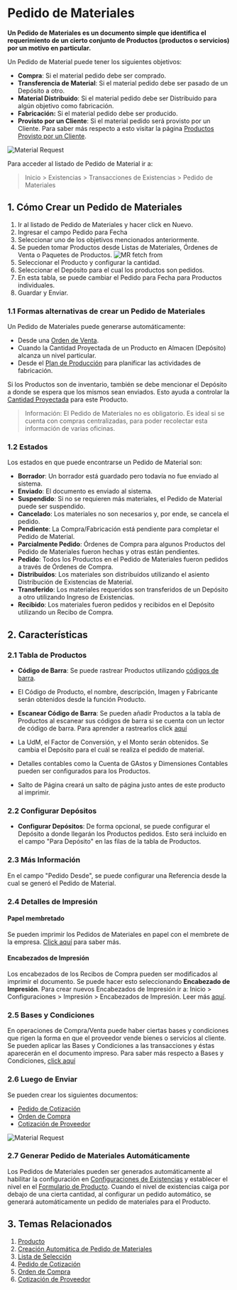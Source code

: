 <!-- add-breadcrumbs -->
# Pedido de Materiales

**Un Pedido de Materiales es un documento simple que identifica el requerimiento de un cierto conjunto de Productos (productos o servicios) por un motivo en particular.**

Un Pedido de Material puede tener los siguientes objetivos:

* **Compra**: Si el material pedido debe ser comprado.
* **Transferencia de Material**: Si el material pedido debe ser pasado de un Depósito a otro. 
* **Material Distribuido**: Si el material pedido debe ser Distribuido para algún objetivo como fabricación.
* **Fabricación:** Si el material pedido debe ser producido.
* **Provisto por un Cliente**: Si el material pedido será provisto por un Cliente. Para saber más respecto a esto visitar la página [Productos Provisto por un Cliente](/docs/user/manual/en/manufacturing/articles/customer-provided-items).

<img class="screenshot" alt="Material Request" src="{{docs_base_url}}/assets/img/buying/material-request-flowchart.png">

Para acceder al listado de Pedido de Material ir a:
> Inicio > Existencias > Transacciones de Existencias > Pedido de Materiales

## 1. Cómo Crear un Pedido de Materiales
1. Ir al listado de Pedido de Materiales y hacer click en Nuevo.
2. Ingresar el campo Pedido para Fecha
3. Seleccionar uno de los objetivos mencionados anteriormente.
4. Se pueden tomar Productos desde Listas de Materiales, Órdenes de Venta o Paquetes de Productos. 
  ![MR fetch from](/docs/assets/img/stock/mr-fetch-from.png)
5. Seleccionar el Producto y configurar la cantidad.
6. Seleccionar el Depósito para el cual los productos son pedidos.
7. En esta tabla, se puede cambiar el Pedido para Fecha para Productos individuales.
8. Guardar y Enviar.

### 1.1 Formas alternativas de crear un Pedido de Materiales
Un Pedido de Materiales puede generarse automáticamente:

* Desde una [Orden de Venta](/docs/user/manual/en/selling/sales-order).
* Cuando la Cantidad Proyectada de un Producto en Almacen (Depósito) alcanza un nivel particular.
* Desde el [Plan de Producción](/docs/user/manual/en/manufacturing/production-plan) para planificar las actividades de fabricación.

Si los Productos son de inventario, también se debe mencionar el Depósito a donde se espera que los mismos sean enviados. Esto ayuda a controlar la [Cantidad Proyectada](/docs/user/manual/en/stock/projected-quantity) para este Producto.

> Información: El Pedido de Materiales no es obligatorio. Es ideal si se cuenta con compras
centralizadas, para poder recolectar esta información de varias oficinas.

### 1.2 Estados

Los estados en que puede encontrarse un Pedido de Material son:

* **Borrador**: Un borrador está guardado pero todavía no fue enviado al sistema.
* **Enviado**: El documento es enviado al sistema.
* **Suspendido**: Si no se requieren más materiales, el Pedido de Material puede ser suspendido. 
* **Cancelado**: Los materiales no son necesarios y, por ende, se cancela el pedido.
* **Pendiente**: La Compra/Fabricación está pendiente para completar el Pedido de Material. 
* **Parcialmente Pedido**: Órdenes de Compra para algunos Productos del Pedido de Materiales fueron hechas y otras están pendientes.
* **Pedido**: Todos los Productos en el Pedido de Materiales fueron pedidos a través de Órdenes de Compra.
* **Distribuídos**: Los materiales son distribuídos utilizando el asiento Distribución de Existencias de Material. 
* **Transferido**: Los materiales requeridos son transferidos de un Depósito a otro utilizando Ingreso de Existencias. 
* **Recibido**: Los materiales fueron pedidos y recibidos en el Depósito utilizando un Recibo de Compra. 

## 2. Características
### 2.1 Tabla de Productos
* **Código de Barra**: Se puede rastrear Productos utilizando [códigos de barra](/docs/user/manual/en/stock/articles/track-items-using-barcode).

* El Código de Producto, el nombre, descripción, Imagen y Fabricante serán obtenidos desde la función Producto.

* **Escanear Código de Barra**: Se pueden añadir Productos a la tabla de Productos al escanear sus códigos de barra si se cuenta con un lector de código de barra. Para aprender a rastrearlos click [aquí](/docs/user/manual/en/stock/articles/track-items-using-barcode)

* La UdM, el Factor de Conversión, y el Monto serán obtenidos. Se cambia el Depósito para el cuál se realiza el pedido de material. 

* Detalles contables como la Cuenta de GAstos y Dimensiones Contables pueden ser configurados para los Productos. 

* Salto de Página creará un salto de página justo antes de este producto al imprimir.

### 2.2 Configurar Depósitos
* **Configurar Depósitos**: De forma opcional, se puede configurar el Depósito a donde llegarán los Productos pedidos. Esto será incluido en el campo "Para Depósito" en las filas de la tabla de Productos. 

### 2.3 Más Información
En el campo "Pedido Desde", se puede configurar una Referencia desde la cual se generó el Pedido de Material. 

### 2.4 Detalles de Impresión
#### Papel membretado
Se pueden imprimir los Pedidos de Materiales en papel con el membrete de la empresa. [Click aquí](/docs/user/manual/en/setting-up/print/letter-head) para saber más.

#### Encabezados de Impresión
Los encabezados de los Recibos de Compra pueden ser modificados al imprimir el documento. Se puede hacer esto seleccionando **Encabezado de Impresión**. Para crear nuevos Encabezados de Impresión ir a: Inicio > Configuraciones > Impresión > Encabezados de Impresión. Leer más [aquí](/docs/user/manual/en/setting-up/print/print-headings).

### 2.5 Bases y Condiciones
En operaciones de Compra/Venta puede haber ciertas bases y condiciones que rigen la forma en que el proveedor vende bienes o servicios al cliente. Se pueden aplicar las Bases y Condiciones a las transacciones y éstas aparecerán en el documento impreso. Para saber más respecto a Bases y Condiciones, [click aquí](/docs/user/manual/en/setting-up/print/terms-and-conditions)

### 2.6 Luego de Enviar
Se pueden crear los siguientes documentos:

* [Pedido de Cotización](/docs/user/manual/en/buying/request-for-quotation)
* [Orden de Compra](/docs/user/manual/en/buying/purchase-order)
* [Cotización de Proveedor](/docs/user/manual/en/buying/supplier-quotation)

<img class="screenshot" alt="Material Request" src="{{docs_base_url}}/assets/img/stock/material-request.png">


### 2.7 Generar Pedido de Materiales Automáticamente

Los Pedidos de Materiales pueden ser generados automáticamente al habilitar la configuración en [Configuraciones de Existencias](/docs/user/manual/en/stock/stock-settings#9-automatic-material-request) y establecer el nivel en el [Formulario de Producto](/docs/user/manual/en/stock/item#34-automatic-reordering). Cuando el nivel de existencias caiga por debajo de una cierta cantidad, al configurar un pedido automático, se generará automáticamente un pedido de materiales para el Producto.

## 3. Temas Relacionados
1. [Producto](/docs/user/manual/en/stock/item)
1. [Creación Automática de Pedido de Materiales](/docs/user/manual/en/stock/articles/auto-creation-of-material-request)
1. [Lista de Selección](/docs/user/manual/en/stock/pick-list#23-create-pick-list-from-material-request)
1. [Pedido de Cotización](/docs/user/manual/en/buying/request-for-quotation)
1. [Orden de Compra](/docs/user/manual/en/buying/purchase-order)
1. [Cotización de Proveedor](/docs/user/manual/en/buying/supplier-quotation)
